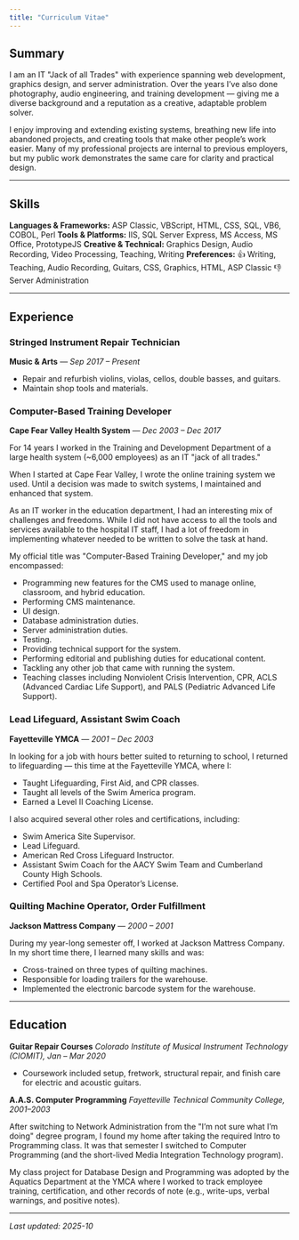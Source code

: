 ```yaml
---
title: "Curriculum Vitae"
---
```


## Summary

I am an IT "Jack of all Trades" with experience spanning web development, graphics design, and server administration. Over the years I’ve also done photography, audio engineering, and training development — giving me a diverse background and a reputation as a creative, adaptable problem solver.

I enjoy improving and extending existing systems, breathing new life into abandoned projects, and creating tools that make other people’s work easier. Many of my professional projects are internal to previous employers, but my public work demonstrates the same care for clarity and practical design.

---

## Skills

**Languages & Frameworks:** ASP Classic, VBScript, HTML, CSS, SQL, VB6, COBOL, Perl
**Tools & Platforms:** IIS, SQL Server Express, MS Access, MS Office, PrototypeJS
**Creative & Technical:** Graphics Design, Audio Recording, Video Processing, Teaching, Writing
**Preferences:**
👍 Writing, Teaching, Audio Recording, Guitars, CSS, Graphics, HTML, ASP Classic
👎 Server Administration

---

## Experience

### Stringed Instrument Repair Technician
**Music & Arts** — *Sep 2017 – Present*
- Repair and refurbish violins, violas, cellos, double basses, and guitars.
- Maintain shop tools and materials.

### Computer-Based Training Developer
**Cape Fear Valley Health System** — *Dec 2003 – Dec 2017*

For 14 years I worked in the Training and Development Department of a large health system (~6,000 employees) as an IT "jack of all trades."

When I started at Cape Fear Valley, I wrote the online training system we used. Until a decision was made to switch systems, I maintained and enhanced that system.

As an IT worker in the education department, I had an interesting mix of challenges and freedoms. While I did not have access to all the tools and services available to the hospital IT staff, I had a lot of freedom in implementing whatever needed to be written to solve the task at hand.

My official title was "Computer-Based Training Developer," and my job encompassed:
- Programming new features for the CMS used to manage online, classroom, and hybrid education.
- Performing CMS maintenance.
- UI design.
- Database administration duties.
- Server administration duties.
- Testing.
- Providing technical support for the system.
- Performing editorial and publishing duties for educational content.
- Tackling any other job that came with running the system.
- Teaching classes including Nonviolent Crisis Intervention, CPR, ACLS (Advanced Cardiac Life Support), and PALS (Pediatric Advanced Life Support).

### Lead Lifeguard, Assistant Swim Coach
**Fayetteville YMCA** — *2001 – Dec 2003*

In looking for a job with hours better suited to returning to school, I returned to lifeguarding — this time at the Fayetteville YMCA, where I:
- Taught Lifeguarding, First Aid, and CPR classes.
- Taught all levels of the Swim America program.
- Earned a Level II Coaching License.

I also acquired several other roles and certifications, including:
- Swim America Site Supervisor.
- Lead Lifeguard.
- American Red Cross Lifeguard Instructor.
- Assistant Swim Coach for the AACY Swim Team and Cumberland County High Schools.
- Certified Pool and Spa Operator’s License.

### Quilting Machine Operator, Order Fulfillment
**Jackson Mattress Company** — *2000 – 2001*

During my year-long semester off, I worked at Jackson Mattress Company. In my short time there, I learned many skills and was:
- Cross-trained on three types of quilting machines.
- Responsible for loading trailers for the warehouse.
- Implemented the electronic barcode system for the warehouse.

---

## Education

**Guitar Repair Courses**
*Colorado Institute of Musical Instrument Technology (CIOMIT), Jan – Mar 2020*

- Coursework included setup, fretwork, structural repair, and finish care for electric and acoustic guitars.

**A.A.S. Computer Programming**
*Fayetteville Technical Community College, 2001–2003*

After switching to Network Administration from the "I’m not sure what I’m doing" degree program, I found my home after taking the required Intro to Programming class. It was that semester I switched to Computer Programming (and the short-lived Media Integration Technology program).

My class project for Database Design and Programming was adopted by the Aquatics Department at the YMCA where I worked to track employee training, certification, and other records of note (e.g., write-ups, verbal warnings, and positive notes).

---

_Last updated: 2025-10_
